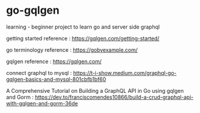 # go-gqlgen

learning - beginner project to learn go and server side graphql

getting started reference : https://gqlgen.com/getting-started/

go terminology reference : https://gobyexample.com/

gqlgen reference : https://gqlgen.com/

connect graphql to mysql : https://t-i-show.medium.com/graphql-go-gqlgen-basics-and-mysql-801cbfb1bf60

A Comprehensive Tutorial on Building a GraphQL API in Go using gqlgen and Gorm : https://dev.to/franciscomendes10866/build-a-crud-graphql-api-with-gqlgen-and-gorm-36de
